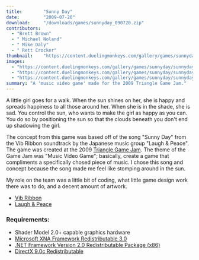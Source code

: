 ```yaml
---
title:        "Sunny Day"
date:         "2009-07-20"
download:     "/downloads/games/sunnyday_090720.zip"
contributors: 
  - "Brett Brown"
  - " Michael Noland"
  - " Mike Daly"
  - " Rett Crocker"
thumbnail:    "https://content.duelingmonkeys.com/gallery/games/sunnyday/sunnyday_thumb.png"
images: 
  - "https://content.duelingmonkeys.com/gallery/games/sunnyday/sunnyday1.png"
  - "https://content.duelingmonkeys.com/gallery/games/sunnyday/sunnyday2.png"
  - "https://content.duelingmonkeys.com/gallery/games/sunnyday/sunnyday3.png"
summary: "A 'music video game' made for the 2009 Triangle Game Jam."
---
```

A little girl goes for a walk. When the sun shines on her, she is happy and spreads happiness to all those around her. When she is in the shade, she is sad. You control the sun, who wants to make the girl as happy as you can. You do so by positioning the sun so that the clouds beneath you don't end up shadowing the girl.

The concept from this game was based off of the song &quot;Sunny Day&quot; from the Vib Ribbon soundtrack by the Japanese music group &quot;Laugh &amp; Peace&quot;. The game was created at the 2009 [Triangle Game Jam](http://www.trianglegamejam.com). The theme of the Game Jam was &quot;Music Video Game&quot;; basically, create a game that compliments a specifically chosed piece of music. I chose this song and concept because the song made me feel like stomping around in the sun.

My role on the team was a little bit of coding, what little game design work there was to do, and a decent amount of artwork.

* [Vib Ribbon](http://en.wikipedia.org/wiki/Vib-Ribbon)
* [Laugh &amp; Peace](http://www.myspace.com/laughandpeacejapan)

### Requirements:

* Shader Model 2.0+ capable graphics hardware
* [Microsoft XNA Framework Redistributable 3.0](http://www.microsoft.com/downloads/details.aspx?FamilyID=6521d889-5414-49b8-ab32-e3fff05a4c50&displaylang=en)
* [.NET Framework Version 2.0 Redistributable Package (x86)](http://www.microsoft.com/downloads/details.aspx?FamilyID=0856eacb-4362-4b0d-8edd-aab15c5e04f5)
* [DirectX 9.0c Redistributable](http://go.microsoft.com/fwlink/?LinkID=56513&clcid=0x409)



